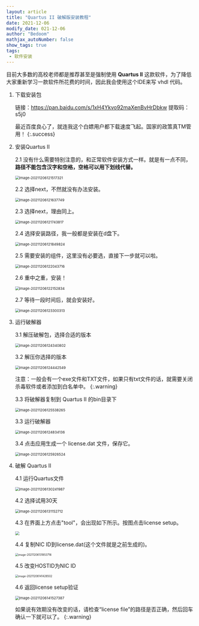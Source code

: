 ```yaml
---
layout: article
title: "Quartus II 破解版安装教程"
date: 2021-12-06
modify_date: 021-12-06
author: "Bedoom"
mathjax_autoNumber: false
show_tags: true
tags: 
 - 软件安装
---
```


目前大多数的高校老师都是推荐甚至是强制使用 **Quartus II** 这款软件，为了降低大家重新学习一款软件所花费的时间，因此我会使用这个IDE来写 vhdl 代码。

<!--more-->

1. 下载安装包

   链接：https://pan.baidu.com/s/1xH4Ykvo92maXenBvHrDbkw 
   提取码：s5j0

   最近百度良心了，就连我这个白嫖用户都下载速度飞起。国家的政策真TM管用！
   {:.success}

2. 安装Quartus II

   2.1 没有什么需要特别注意的，和正常软件安装方式一样。就是有一点不同，**路径不能包含汉字和空格，空格可以用下划线代替。**

   <img src="https://gitee.com/bedoom/images/raw/master/202112061215784.png" alt="image-20211206121517321" style="zoom:67%;" />

   2.2 选择next，不然就没有办法安装。

   <img src="https://gitee.com/bedoom/images/raw/master/202112061216527.png" alt="image-20211206121637749" style="zoom:67%;" />

   2.3 选择next，理由同上。

   <img src="https://gitee.com/bedoom/images/raw/master/202112061217248.png" alt="image-20211206121743817" style="zoom:67%;" />

   2.4 选择安装路径，我一般都是安装在d盘下。

   <img src="https://gitee.com/bedoom/images/raw/master/202112061218249.png" alt="image-20211206121849824" style="zoom:67%;" />

   2.5 需要安装的组件，这里没有必要选，直接下一步就可以啦。

   <img src="https://gitee.com/bedoom/images/raw/master/202112061220082.png" alt="image-20211206122043716" style="zoom:67%;" />

   2.6 重中之重，安装！

   <img src="https://gitee.com/bedoom/images/raw/master/202112061221255.png" alt="image-20211206122152834" style="zoom:67%;" />

   2.7 等待一段时间后，就会安装好。

   <img src="https://gitee.com/bedoom/images/raw/master/202112061233880.png" alt="image-20211206123300313" style="zoom:67%;" />

3. 运行破解器

   3.1 解压破解包，选择合适的版本

   <img src="https://gitee.com/bedoom/images/raw/master/202112061243793.png" alt="image-20211206124340802" style="zoom:67%;" />

   3.2 解压你选择的版本

   <img src="https://gitee.com/bedoom/images/raw/master/202112061423482.png" alt="image-20211206124442549" style="zoom:67%;" />

   注意：一般会有一个exe文件和TXT文件，如果只有txt文件的话，就需要关闭杀毒软件或者添加到白名单中。
   {:.warning}
   
   3.3 将破解器复制到 Quartus II 的bin目录下
   
   <img src="https://gitee.com/bedoom/images/raw/master/202112061255369.png" alt="image-20211206125538265" style="zoom:67%;" />
   
   3.3 运行破解器
   
   <img src="https://gitee.com/bedoom/images/raw/master/202112061248386.png" alt="image-20211206124834136" style="zoom:67%;" />
   
   3.4 点击应用生成一个 license.dat 文件，保存它。
   
   <img src="https://gitee.com/bedoom/images/raw/master/202112061259466.png" alt="image-20211206125926524" style="zoom:67%;" />
   
4. 破解 Quartus II

   4.1 运行Quartus文件

   <img src="https://gitee.com/bedoom/images/raw/master/202112061302839.png" alt="image-20211206130241987" style="zoom:67%;" />

   4.2 选择试用30天

   <img src="https://gitee.com/bedoom/images/raw/master/202112061311901.png" alt="image-20211206131152712" style="zoom:67%;" />

   4.3 在界面上方点击"tool"，会出现如下所示。按图点击license setup。

   <img src="https://gitee.com/bedoom/images/raw/master/202112061318400.png" style="zoom:67%;" />

   4.4 复制NIC ID到license.dat(这个文件就是之前生成的)。

   <img src="https://gitee.com/bedoom/images/raw/master/202112061319404.png" alt="image-20211206131853716" style="zoom:50%;" />

   4.5 改变HOSTID为NIC ID

   <img src="https://gitee.com/bedoom/images/raw/master/202112061414672.png" alt="image-20211206141426502" style="zoom: 50%;" />

   4.6 返回license setup验证
   
   <img src="https://gitee.com/bedoom/images/raw/master/202112061415266.png" alt="image-20211206141527387" style="zoom:67%;" />
   
   如果说有效期没有改变的话，请检查“license file”的路径是否正确，然后回车确认一下就可以了。
   {:.warning}


